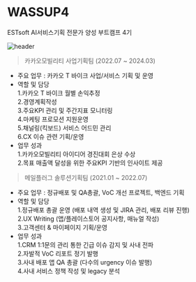 # WASSUP4
ESTsoft AI서비스기획 전문가 양성 부트캠프 4기

![header](https://capsule-render.vercel.app/api?type=wave&&fontColor=00076b&height=300&section=header&text=HI!I'M%20JIHYEON!&fontSize=100&textBg=true&animation=fadeIN)

> 카카오모빌리티 사업기획팀 (2022.07 ~ 2024.03)
- 주요 업무 : 카카오 T 바이크 사업/서비스 기획 및 운영
- 역할 및 담당<br>
  1.카카오 T 바이크 월별 손익추정<br>
  2.경영계획작성<br>
  3.주요KPI 관리 및 주간지표 모니터링<br>
  4.마케팅 프로모션 지원운영<br>
  5.채널링(킥보드) 서비스 어드민 관리<br>
  6.CX 이슈 관련 기획/운영<br>
- 업무 성과<br> 
  1.카카오모빌리티 아이디어 경진대회 은상 수상<br>
  2.목표 매출액 달성을 위한 주요KPI 기반의 인사이트 제공


> 메일플러그 솔루션기획팀 (2021.01 ~ 2022.07)
- 주요 업무 : 정규배포 및 QA총괄, VoC 개선 프로젝트, 백엔드 기획 
- 역할 및 담당<br>
  1.정규배포 총괄 운영 (배포 내역 생성 및 JIRA 관리, 배포 리뷰 진행)<br>
  2.UX Writing (앱/플레이스토어 공지사항, 매뉴얼 작성)<br>
  3.고객센터 & 마이페이지 기획/운영<br>
- 업무 성과<br> 
  1.CRM 1:1문의 관리 통한 긴급 이슈 감지 및 사내 전파<br> 
  2.자발적 VoC 리포트 정기 발행<br> 
  3.사내 배포 앱 QA 총괄 (다수의 urgency 이슈 발행)<br> 
  4.사내 서비스 정책 작성 및 legacy 분석


